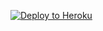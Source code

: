 [![Deploy to Heroku](https://www.herokucdn.com/deploy/button.svg)](https://heroku.com/deploy?template=https://github.com/anic812/mdaiftgb)
